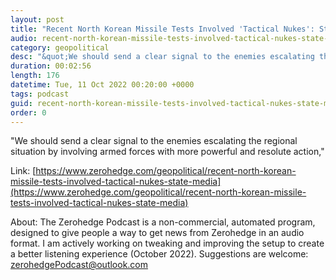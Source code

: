 ```yaml
---
layout: post
title: "Recent North Korean Missile Tests Involved 'Tactical Nukes': State Media"
audio: recent-north-korean-missile-tests-involved-tactical-nukes-state-media-0
category: geopolitical
desc: "&quot;We should send a clear signal to the enemies escalating the regional situation by involving armed forces with more powerful and resolute action,&quot;"
duration: 00:02:56
length: 176
datetime: Tue, 11 Oct 2022 00:20:00 +0000
tags: podcast
guid: recent-north-korean-missile-tests-involved-tactical-nukes-state-media-0
order: 0
---
```

&quot;We should send a clear signal to the enemies escalating the regional situation by involving armed forces with more powerful and resolute action,&quot;

Link: [https://www.zerohedge.com/geopolitical/recent-north-korean-missile-tests-involved-tactical-nukes-state-media](https://www.zerohedge.com/geopolitical/recent-north-korean-missile-tests-involved-tactical-nukes-state-media)

About: The Zerohedge Podcast is a non-commercial, automated program, designed to give people a way to get news from Zerohedge in an audio format.  I am actively working on tweaking and improving the setup to create a better listening experience (October 2022).  Suggestions are welcome: [zerohedgePodcast@outlook.com](mailto:zerohedgePodcast@outlook.com)